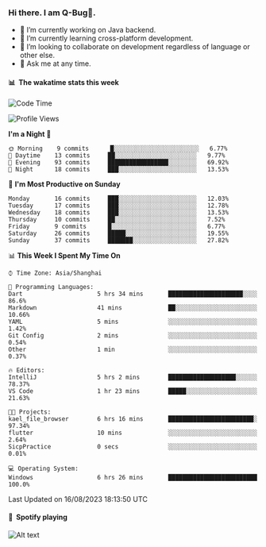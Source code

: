 ### Hi there. I am Q-Bug🐞.

- 🔭 I’m currently working on Java backend.
- 🌱 I’m currently learning cross-platform development.
- 👯 I’m looking to collaborate on development regardless of language or other else.
- 💬 Ask me at any time.

#### 📊 &nbsp;**The wakatime stats this week**  
<!--START_SECTION:waka-->
![Code Time](http://img.shields.io/badge/Code%20Time-70%20hrs-blue)

![Profile Views](http://img.shields.io/badge/Profile%20Views-0-blue)

**I'm a Night 🦉** 

```text
🌞 Morning    9 commits      █░░░░░░░░░░░░░░░░░░░░░░░░   6.77% 
🌆 Daytime    13 commits     ██░░░░░░░░░░░░░░░░░░░░░░░   9.77% 
🌃 Evening    93 commits     █████████████████░░░░░░░░   69.92% 
🌙 Night      18 commits     ███░░░░░░░░░░░░░░░░░░░░░░   13.53%

```
📅 **I'm Most Productive on Sunday** 

```text
Monday       16 commits     ███░░░░░░░░░░░░░░░░░░░░░░   12.03% 
Tuesday      17 commits     ███░░░░░░░░░░░░░░░░░░░░░░   12.78% 
Wednesday    18 commits     ███░░░░░░░░░░░░░░░░░░░░░░   13.53% 
Thursday     10 commits     ██░░░░░░░░░░░░░░░░░░░░░░░   7.52% 
Friday       9 commits      █░░░░░░░░░░░░░░░░░░░░░░░░   6.77% 
Saturday     26 commits     █████░░░░░░░░░░░░░░░░░░░░   19.55% 
Sunday       37 commits     ███████░░░░░░░░░░░░░░░░░░   27.82%

```


📊 **This Week I Spent My Time On** 

```text
⌚︎ Time Zone: Asia/Shanghai

💬 Programming Languages: 
Dart                     5 hrs 34 mins       █████████████████████░░░░   86.6% 
Markdown                 41 mins             ██░░░░░░░░░░░░░░░░░░░░░░░   10.66% 
YAML                     5 mins              ░░░░░░░░░░░░░░░░░░░░░░░░░   1.42% 
Git Config               2 mins              ░░░░░░░░░░░░░░░░░░░░░░░░░   0.54% 
Other                    1 min               ░░░░░░░░░░░░░░░░░░░░░░░░░   0.37%

🔥 Editors: 
IntelliJ                 5 hrs 2 mins        ███████████████████░░░░░░   78.37% 
VS Code                  1 hr 23 mins        █████░░░░░░░░░░░░░░░░░░░░   21.63%

🐱‍💻 Projects: 
kael_file_browser        6 hrs 16 mins       ████████████████████████░   97.34% 
flutter                  10 mins             ░░░░░░░░░░░░░░░░░░░░░░░░░   2.64% 
SicpPractice             0 secs              ░░░░░░░░░░░░░░░░░░░░░░░░░   0.01%

💻 Operating System: 
Windows                  6 hrs 26 mins       █████████████████████████   100.0%

```


 Last Updated on 16/08/2023 18:13:50 UTC
<!--END_SECTION:waka-->

#### 🎵 &nbsp;**Spotify playing**  
![Alt text](https://spotify-recently-played-readme.vercel.app/api?user=e5y1o4x7kdt9kf2blu4wvmb4s&unique={true|1|on|yes})
